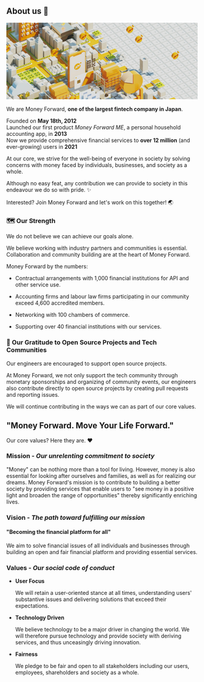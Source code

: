 ## About us 🎉
![Money Forward, Inc. Banner](/images/moneyforward_banner.jpg)

We are Money Forward, **one of the largest fintech company in Japan**.

Founded on **May 18th, 2012**  
Launched our first product _Money Forward ME_, a personal household accounting app, in **2013**  
Now we provide comprehensive financial services to **over 12 million** (and ever-growing) users in **2021**  

At our core, we strive for the well-being of everyone in society by solving concerns with money faced by individuals, businesses, and society as a whole.

Although no easy feat, any contribution we can provide to society in this endeavour we do so with pride. ✨

Interested? Join Money Forward and let's work on this together! 🌏

### 🗺️ Our Strength

We do not believe we can achieve our goals alone.

We believe working with industry partners and communities is essential. Collaboration and community building are at the heart of Money Forward.

Money Forward by the numbers:

* Contractual arrangements with 1,000 financial institutions for API and other service use.

* Accounting firms and labour law firms participating in our community exceed 4,600 accredited members.

* Networking with 100 chambers of commerce.

* Supporting over 40 financial institutions with our services.

### 💾 Our Gratitude to Open Source Projects and Tech Communities

Our engineers are encouraged to support open source projects.

At Money Forward, we not only support the tech community through monetary sponsorships and organizing of community events, our engineers also contribute directly to open source projects by creating pull requests and reporting issues.

We will continue contributing in the ways we can as part of our core values.

## "Money Forward. Move Your Life Forward."

Our core values? Here they are. ❤️

### Mission - _Our unrelenting commitment to society_

"Money" can be nothing more than a tool for living. However, money is also essential for looking after ourselves and families, as well as for realizing our dreams. Money Forward's mission is to contribute to building a better society by providing services that enable users to "see money in a positive light and broaden the range of opportunities" thereby significantly enriching lives.

### Vision - _The path toward fulfilling our mission_

#### "Becoming the financial platform for all"

We aim to solve financial issues of all individuals and businesses through building an open and fair financial platform and providing essential services.

### Values - _Our social code of conduct_

* **User Focus**

  We will retain a user-oriented stance at all times, understanding users' substantive issues and delivering solutions that exceed their expectations.

* **Technology Driven**

  We believe technology to be a major driver in changing the world. We will therefore pursue technology and provide society with deriving services, and thus unceasingly driving innovation.

* **Fairness**

  We pledge to be fair and open to all stakeholders including our users, employees, shareholders and society as a whole.

